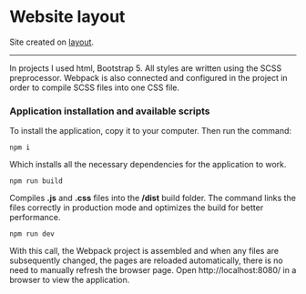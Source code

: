 # Website layout #
Site created on [layout](https://demo.ayroui.com/templates/business-template/#). 

***

In projects I used html, Bootstrap 5. All styles are written using the SCSS preprocessor.
Webpack is also connected and configured in the project in order to compile SCSS files into one CSS file.

### Application installation and available scripts ###
To install the application, copy it to your computer. Then run the command:

    npm i
Which installs all the necessary dependencies for the application to work.

    npm run build
Compiles **.js** and **.css** files into the **/dist** build folder. The command links the files correctly in production mode and optimizes the build for better performance.

    npm run dev
With this call, the Webpack project is assembled and when any files are subsequently changed, the pages are reloaded automatically, there is no need to manually refresh the browser page. Open http://localhost:8080/ in a browser to view the application.





